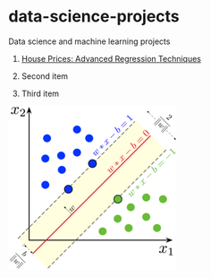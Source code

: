# data-science-projects
Data science and machine learning projects



1. [House Prices: Advanced Regression Techniques](https://github.com/ilora-ishaque/house-regression)


3. Second item
4. Third item

![SVM](/images/SVM_margin.png)
